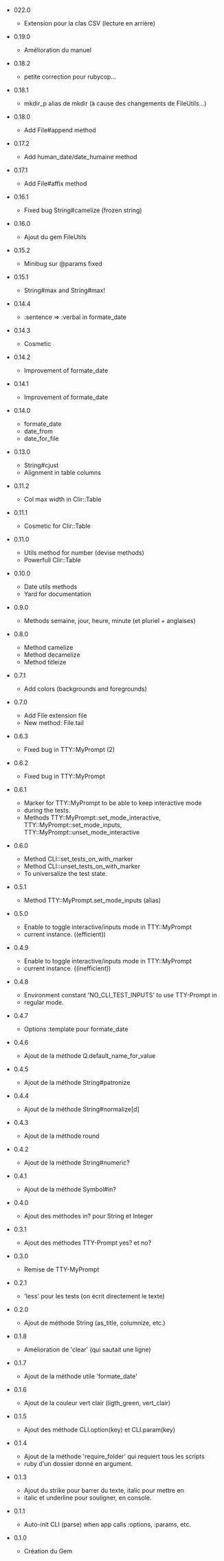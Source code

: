 * 022.0

  - Extension pour la clas CSV (lecture en arrière)

* 0.19.0
  
  - Amélioration du manuel

* 0.18.2

  - petite correction pour rubycop…

* 0.18.1

  - mkdir_p alias de mkdir
    (à cause des changements de FileUtils…)

* 0.18.0

  - Add File#append method

* 0.17.2

  - Add human_date/date_humaine method

* 0.17.1

  - Add File#affix method

* 0.16.1

  - Fixed bug String#camelize (frozen string)

* 0.16.0

  - Ajout du gem FileUtils

* 0.15.2

  - Minibug sur @params fixed

* 0.15.1

  - String#max and String#max!

* 0.14.4

  - :sentence => :verbal in formate_date

* 0.14.3

  - Cosmetic

* 0.14.2

  - Improvement of formate_date

* 0.14.1

  - Improvement of formate_date

* 0.14.0

  - formate_date
  - date_from
  - date_for_file

* 0.13.0

  - String#cjust
  - Alignment in table columns

* 0.11.2

  - Col max width in Clir::Table

* 0.11.1

  - Cosmetic for Clir::Table

* 0.11.0

  - Utils method for number (devise methods)
  - Powerfull Clir::Table

* 0.10.0

  - Date utils methods
  - Yard for documentation

* 0.9.0

  - Methods semaine, jour, heure, minute (et pluriel + anglaises)

* 0.8.0

  - Method camelize
  - Method decamelize
  - Method titleize

* 0.7.1

  - Add colors (backgrounds and foregrounds)

* 0.7.0

  - Add File extension file
  - New method: File.tail

* 0.6.3

  - Fixed bug in TTY::MyPrompt (2)

* 0.6.2

  - Fixed bug in TTY::MyPrompt

* 0.6.1

  - Marker for TTY::MyPrompt to be able to keep interactive mode
  - during the tests.
  - Methods TTY::MyPrompt::set_mode_interactive, TTY::MyPrompt::set_mode_inputs, TTY::MyPrompt::unset_mode_interactive

* 0.6.0

  - Method CLI::set_tests_on_with_marker
  - Method CLI::unset_tests_on_with_marker
  - To universalize the test state.

* 0.5.1

  - Method TTY::MyPrompt.set_mode_inputs (alias)

* 0.5.0

  - Enable to toggle interactive/inputs mode in TTY::MyPrompt
  - current instance. ((efficient))

* 0.4.9

  - Enable to toggle interactive/inputs mode in TTY::MyPrompt
  - current instance. ((inefficient))

* 0.4.8

  - Environment constant 'NO_CLI_TEST_INPUTS' to use TTY-Prompt in
  - regular mode.

* 0.4.7

  - Options :template pour formate_date

* 0.4.6

  - Ajout de la méthode Q.default_name_for_value

* 0.4.5

  - Ajout de la méthode String#patronize

* 0.4.4

  - Ajout de la méthode String#normalize[d]

* 0.4.3

  - Ajout de la méthode round

* 0.4.2

  - Ajout de la méthode String#numeric?

* 0.4.1

  - Ajout de la méthode Symbol#in?

* 0.4.0

  - Ajout des méthodes in? pour String et Integer

* 0.3.1

  - Ajout des méthodes TTY-Prompt yes? et no?

* 0.3.0

  - Remise de TTY-MyPrompt

* 0.2.1

  - 'less' pour les tests (on écrit directement le texte)

* 0.2.0

  - Ajout de méthode String (as_title, columnize, etc.)

* 0.1.8

  - Amélioration de 'clear' (qui sautait une ligne)

* 0.1.7

  - Ajout de la méthode utile 'formate_date'

* 0.1.6

  - Ajout de la couleur vert clair (ligth_green, vert_clair)

* 0.1.5

  - Ajout des méthode CLI.option(key) et CLI.param(key)

* 0.1.4

  - Ajout de la méthode 'require_folder' qui requiert tous les scripts
  - ruby d'un dossier donné en argument.

* 0.1.3

  - Ajout du strike pour barrer du texte, italic pour mettre en
  - italic et underline pour souligner, en console.

* 0.1.1

  - Auto-init CLI (parse) when app calls :options, :params, etc.

* 0.1.0

  - Création du Gem
